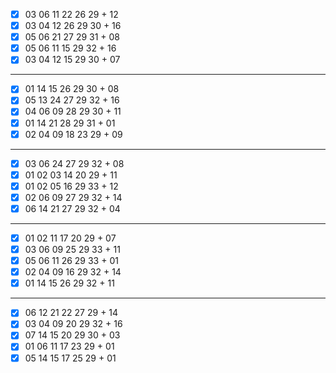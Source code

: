 - [x] 03 06 11 22 26 29 + 12
- [x] 03 04 12 26 29 30 + 16
- [x] 05 06 21 27 29 31 + 08
- [x] 05 06 11 15 29 32 + 16
- [x] 03 04 12 15 29 30 + 07
***
- [x] 01 14 15 26 29 30 + 08
- [x] 05 13 24 27 29 32 + 16
- [x] 04 06 09 28 29 30 + 11
- [x] 01 14 21 28 29 31 + 01
- [x] 02 04 09 18 23 29 + 09
***
- [x] 03 06 24 27 29 32 + 08
- [x] 01 02 03 14 20 29 + 11
- [x] 01 02 05 16 29 33 + 12
- [x] 02 06 09 27 29 32 + 14
- [x] 06 14 21 27 29 32 + 04
***
- [x] 01 02 11 17 20 29 + 07
- [x] 03 06 09 25 29 33 + 11
- [x] 05 06 11 26 29 33 + 01
- [x] 02 04 09 16 29 32 + 14
- [x] 01 14 15 26 29 32 + 11
***
- [x] 06 12 21 22 27 29 + 14
- [x] 03 04 09 20 29 32 + 16
- [x] 07 14 15 20 29 30 + 03
- [x] 01 06 11 17 23 29 + 01
- [x] 05 14 15 17 25 29 + 01
